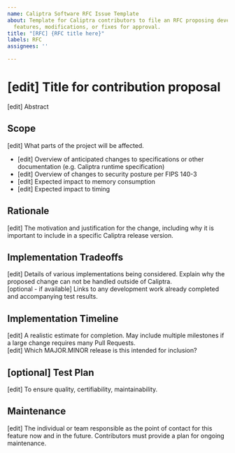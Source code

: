 ```yaml
---
name: Caliptra Software RFC Issue Template
about: Template for Caliptra contributors to file an RFC proposing development of
  features, modifications, or fixes for approval.
title: "[RFC] {RFC title here}"
labels: RFC
assignees: ''

---
```


# [edit] Title for contribution proposal
[edit] Abstract

## Scope
[edit] What parts of the project will be affected.
* [edit] Overview of anticipated changes to specifications or other documentation (e.g. Caliptra runtime specification)
* [edit] Overview of changes to security posture per FIPS 140-3
* [edit] Expected impact to memory consumption
* [edit] Expected impact to timing

## Rationale
[edit] The motivation and justification for the change, including why it is important to include in a specific Caliptra release version.

## Implementation Tradeoffs
[edit] Details of various implementations being considered. Explain why the proposed change can not be handled outside of Caliptra.<BR>
[optional - if available] Links to any development work already completed and accompanying test results.

## Implementation Timeline
[edit] A realistic estimate for completion. May include multiple milestones if a large change requires many Pull Requests.<BR>
[edit] Which MAJOR.MINOR release is this intended for inclusion?

## [optional] Test Plan
[edit] To ensure quality, certifiability, maintainability.

## Maintenance
[edit] The individual or team responsible as the point of contact for this feature now and in the future. Contributors must provide a plan for ongoing maintenance.
